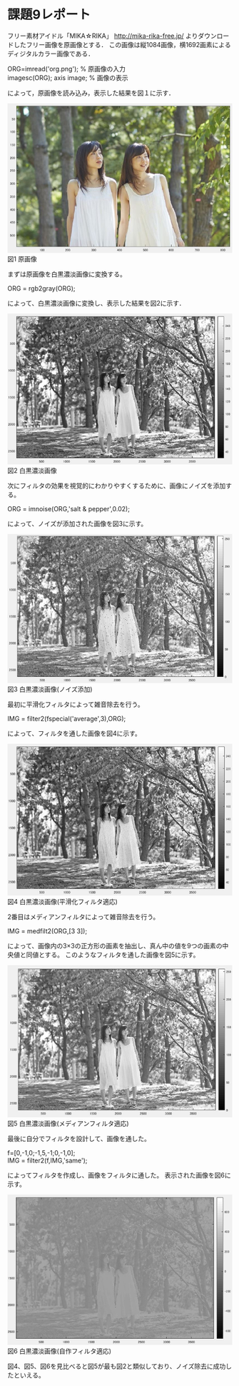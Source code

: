 

# 課題9レポート

フリー素材アイドル「MIKA☆RIKA」 http://mika-rika-free.jp/ よりダウンロードしたフリー画像を原画像とする．
この画像は縦1084画像，横1692画素によるディジタルカラー画像である．

ORG=imread('org.png'); % 原画像の入力  
imagesc(ORG); axis image; % 画像の表示

によって，原画像を読み込み，表示した結果を図１に示す．

![原画像](https://github.com/muinus/lecture_image_processing/blob/master/kadai1/kadai1_1.JPG?raw=true)   
図1 原画像  


まずは原画像を白黒濃淡画像に変換する。

ORG = rgb2gray(ORG);  

によって、白黒濃淡画像に変換し、表示した結果を図2に示す．

![濃淡画像](https://github.com/muinus/lecture_image_processing/blob/master/kadai9/kadai9_1.JPG?raw=true)   
図2 白黒濃淡画像  

次にフィルタの効果を視覚的にわかりやすくするために、画像にノイズを添加する。

ORG = imnoise(ORG,'salt & pepper',0.02); 

によって、ノイズが添加された画像を図3に示す。

![濃淡画像2](https://github.com/muinus/lecture_image_processing/blob/master/kadai9/kadai9_2.JPG?raw=true)   
図3 白黒濃淡画像(ノイズ添加) 

最初に平滑化フィルタによって雑音除去を行う。

IMG = filter2(fspecial('average',3),ORG);

によって、フィルタを通した画像を図4に示す。

![平滑化フィルタ](https://github.com/muinus/lecture_image_processing/blob/master/kadai9/kadai9_3.JPG?raw=true)   
図4 白黒濃淡画像(平滑化フィルタ適応) 

2番目はメディアンフィルタによって雑音除去を行う。

IMG = medfilt2(ORG,[3 3]);  

によって、画像内の3×3の正方形の画素を抽出し、真ん中の値を9つの画素の中央値と同値とする。
このようなフィルタを通した画像を図5に示す。

![メディアンフィルタ](https://github.com/muinus/lecture_image_processing/blob/master/kadai9/kadai9_4.JPG?raw=true)   
図5 白黒濃淡画像(メディアンフィルタ適応)

最後に自分でフィルタを設計して、画像を通した。

f=[0,-1,0;-1,5,-1;0,-1,0];  
IMG = filter2(f,IMG,'same');  

によってフィルタを作成し、画像をフィルタに通した。
表示された画像を図6に示す。

![メディアンフィルタ](https://github.com/muinus/lecture_image_processing/blob/master/kadai9/kadai9_5.JPG?raw=true)   
図6 白黒濃淡画像(自作フィルタ適応)

図4、図5、図6を見比べると図5が最も図2と類似しており、ノイズ除去に成功したといえる。
